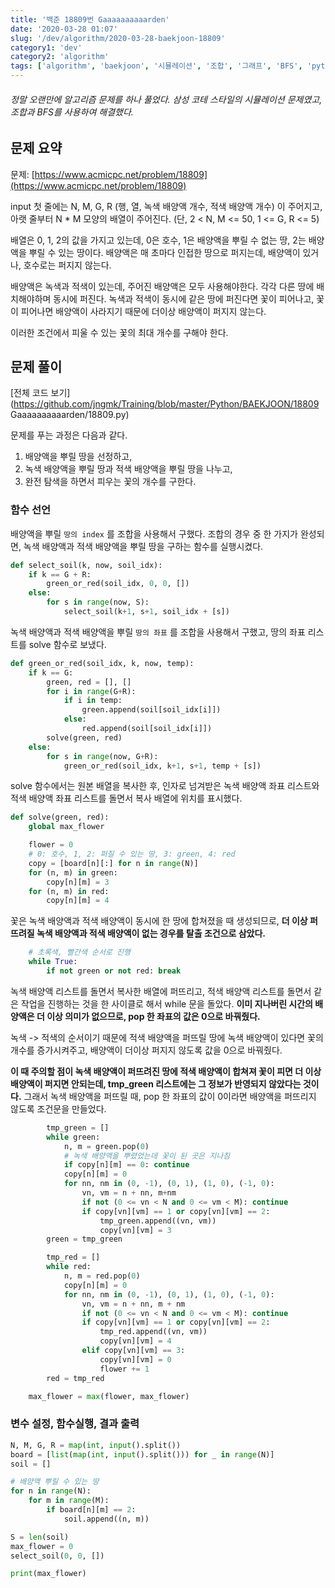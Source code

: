 ```yaml
---
title: '백준 18809번 Gaaaaaaaaaarden'
date: '2020-03-28 01:07'
slug: '/dev/algorithm/2020-03-28-baekjoon-18809'
category1: 'dev'
category2: 'algorithm'
tags: ['algorithm', 'baekjoon', '시뮬레이션', '조합', '그래프', 'BFS', 'python']
---
```




###### 정말 오랜만에 알고리즘 문제를 하나 풀었다. 삼성 코테 스타일의 시뮬레이션 문제였고, 조합과 BFS를 사용하여 해결했다. 

<!-- end -->



##  문제 요약

문제: [https://www.acmicpc.net/problem/18809](https://www.acmicpc.net/problem/18809)

input 첫 줄에는 N, M, G, R (행, 열, 녹색 배양액 개수, 적색 배양액 개수) 이 주어지고, 아랫 줄부터 N * M 모양의 배열이 주어진다. (단, 2 < N, M <= 50, 1 <= G, R <= 5)

배열은 0, 1, 2의 값을 가지고 있는데, 0은 호수, 1은 배양액을 뿌릴 수 없는 땅, 2는 배양액을 뿌릴 수 있는 땅이다. 배양액은 매 초마다 인접한 땅으로 퍼지는데, 배양액이 있거나, 호수로는 퍼지지 않는다. 

배양액은 녹색과 적색이 있는데, 주어진 배양액은 모두 사용해야한다. 각각 다른 땅에 배치해야하며 동시에 퍼진다. 녹색과 적색이 동시에 같은 땅에 퍼진다면 꽃이 피어나고, 꽃이 피어나면 배양액이 사라지기 때문에 더이상 배양액이 퍼지지 않는다.

이러한 조건에서 피울 수 있는 꽃의 최대 개수를 구해야 한다. 



## 문제 풀이

[전체 코드 보기](https://github.com/jngmk/Training/blob/master/Python/BAEKJOON/18809 Gaaaaaaaaaarden/18809.py)

문제를 푸는 과정은 다음과 같다.

1. 배양액을 뿌릴  땅을 선정하고,
2. 녹색 배양액을 뿌릴 땅과 적색 배양액을 뿌릴 땅을 나누고,
3. 완전 탐색을 하면서 피우는 꽃의 개수를 구한다.



### 함수 선언

배양액을 뿌릴 `땅의 index` 를 조합을 사용해서 구했다. 조합의 경우 중 한 가지가 완성되면, 녹색 배양액과 적색 배양액을 뿌릴 땅을 구하는 함수를 실행시켰다.

```python
def select_soil(k, now, soil_idx):
    if k == G + R:
        green_or_red(soil_idx, 0, 0, [])
    else:
        for s in range(now, S):
            select_soil(k+1, s+1, soil_idx + [s])
```



녹색 배양액과 적색 배양액을 뿌릴 `땅의 좌표` 를 조합을 사용해서 구했고, 땅의 좌표 리스트를 solve 함수로 보냈다.

```python
def green_or_red(soil_idx, k, now, temp):
    if k == G:
        green, red = [], []
        for i in range(G+R):
            if i in temp:
                green.append(soil[soil_idx[i]])
            else:
                red.append(soil[soil_idx[i]])
        solve(green, red)
    else:
        for s in range(now, G+R):
            green_or_red(soil_idx, k+1, s+1, temp + [s])
```



solve 함수에서는 원본 배열을 복사한 후, 인자로 넘겨받은 녹색 배양액 좌표 리스트와 적색 배양액 좌표 리스트를 돌면서 복사 배열에 위치를 표시했다.

```python
def solve(green, red):
    global max_flower

    flower = 0
    # 0: 호수, 1, 2: 퍼질 수 있는 땅, 3: green, 4: red
    copy = [board[n][:] for n in range(N)]
    for (n, m) in green:
        copy[n][m] = 3
    for (n, m) in red:
        copy[n][m] = 4
```



꽃은 녹색 배양액과 적색 배양액이 동시에 한 땅에 합쳐졌을 때 생성되므로, **더 이상 퍼뜨려질 녹색 배양액과 적색 배양액이 없는 경우를 탈출 조건으로 삼았다.** 

```python
    # 초록색, 빨간색 순서로 진행
    while True:
        if not green or not red: break
```



녹색 배양액 리스트를 돌면서 복사한 배열에 퍼뜨리고, 적색 배양액 리스트를 돌면서 같은 작업을 진행하는 것을 한 사이클로 해서 while 문을 돌았다. **이미 지나버린 시간의 배양액은 더 이상 의미가 없으므로, pop 한 좌표의 값은 0으로 바꿔줬다.** 

녹색 -> 적색의 순서이기 때문에 적색 배양액을 퍼뜨릴 땅에 녹색 배양액이 있다면 꽃의 개수를 증가시켜주고, 배양액이 더이상 퍼지지 않도록 값을 0으로 바꿔줬다. 

**이 때 주의할 점이 녹색 배양액이 퍼뜨려진 땅에 적색 배양액이 합쳐져 꽃이 피면 더 이상 배양액이 퍼지면 안되는데, tmp_green 리스트에는 그 정보가 반영되지 않았다는 것이다.** 그래서 녹색 배양액을 퍼뜨릴 때, pop 한 좌표의 값이 0이라면 배양액을 퍼뜨리지 않도록 조건문을 만들었다.

```python
        tmp_green = []
        while green:
            n, m = green.pop(0)
            # 녹색 배양액을 뿌렸었는데 꽃이 된 곳은 지나침
            if copy[n][m] == 0: continue
            copy[n][m] = 0
            for nn, nm in (0, -1), (0, 1), (1, 0), (-1, 0):
                vn, vm = n + nn, m+nm
                if not (0 <= vn < N and 0 <= vm < M): continue
                if copy[vn][vm] == 1 or copy[vn][vm] == 2:
                    tmp_green.append((vn, vm))
                    copy[vn][vm] = 3
        green = tmp_green

        tmp_red = []
        while red:
            n, m = red.pop(0)
            copy[n][m] = 0
            for nn, nm in (0, -1), (0, 1), (1, 0), (-1, 0):
                vn, vm = n + nn, m + nm
                if not (0 <= vn < N and 0 <= vm < M): continue
                if copy[vn][vm] == 1 or copy[vn][vm] == 2:
                    tmp_red.append((vn, vm))
                    copy[vn][vm] = 4
                elif copy[vn][vm] == 3:
                    copy[vn][vm] = 0
                    flower += 1
        red = tmp_red

    max_flower = max(flower, max_flower)
```



### 변수 설정, 함수실행, 결과 출력

```python
N, M, G, R = map(int, input().split())
board = [list(map(int, input().split())) for _ in range(N)]
soil = []

# 배양액 뿌릴 수 있는 땅
for n in range(N):
    for m in range(M):
        if board[n][m] == 2:
            soil.append((n, m))

S = len(soil)
max_flower = 0
select_soil(0, 0, [])

print(max_flower)
```



